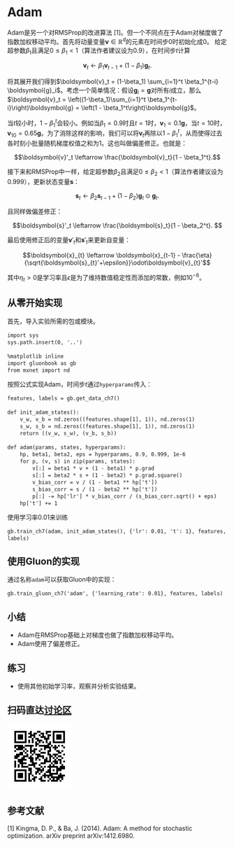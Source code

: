 # Adam

Adam是另一个对RMSProp的改进算法 [1]。但一个不同点在于Adam对梯度做了指数加权移动平均。首先将动量变量$\boldsymbol{v}\in\mathbb{R}^d$的元素在时间步0时初始化成0。
给定超参数$\beta_1$且满足$0 \leq \beta_1 < 1$（算法作者建议设为0.9），在时间步$t$计算

$$\boldsymbol{v}_t \leftarrow \beta_1 \boldsymbol{v}_{t-1} + (1 - \beta_1) \boldsymbol{g}_t. $$

将其展开我们得到$\boldsymbol{v}_t =  (1-\beta_1) \sum_{i=1}^t \beta_1^{t-i} \boldsymbol{g}_i$。考虑一个简单情况：假设$\boldsymbol{g}_i=\boldsymbol{g}$对所有$i$成立，那么$\boldsymbol{v}_t = \left((1-\beta_1)\sum_{i=1}^t \beta_1^{t-i}\right)\boldsymbol{g} = \left(1 - \beta_1^t\right)\boldsymbol{g}$。

当$t$较小时，$1 - \beta_1^t$会较小。例如当$\beta_1 = 0.9$时且$t=1$时，$\boldsymbol{v}_1 = 0.1\boldsymbol{g}$，当$t=10$时，$\boldsymbol{v}_{10} = 0.65\boldsymbol{g}$。为了消除这样的影响，我们可以将$\boldsymbol{v}_t$再除以$1 - \beta_1^t$，从而使得过去各时刻小批量随机梯度权值之和为1。这也叫做偏差修正。也就是：

$$\boldsymbol{v}'_t \leftarrow \frac{\boldsymbol{v}_t}{1 - \beta_1^t}.$$

接下来和RMSProp中一样，给定超参数$\beta_2$且满足$0 \leq \beta_2 < 1$（算法作者建议设为0.999），更新状态变量$\boldsymbol{s}$：

$$\boldsymbol{s}_t \leftarrow \beta_2 \boldsymbol{s}_{t-1} + (1 - \beta_2) \boldsymbol{g}_t \odot \boldsymbol{g}_t. $$

且同样做偏差修正：

$$\boldsymbol{s}'_t \leftarrow \frac{\boldsymbol{s}_t}{1 - \beta_2^t}. $$

最后使用修正后的变量$\boldsymbol{v}'_t$和$\boldsymbol{s}'_t$来更新自变量：

$$\boldsymbol{x}_{t} \leftarrow \boldsymbol{x}_{t-1} - \frac{\eta}{\sqrt{\boldsymbol{s}_{t}'+\epsilon}}\odot\boldsymbol{v}_{t}'$$

其中$\eta_t>0$是学习率且$\epsilon$是为了维持数值稳定性而添加的常数，例如$10^{-6}$。

## 从零开始实现

首先，导入实验所需的包或模块。

```{.python .input  n=1}
import sys
sys.path.insert(0, '..')

%matplotlib inline
import gluonbook as gb
from mxnet import nd
```

按照公式实现Adam，时间步$t$通过`hyperparams`传入：

```{.python .input  n=2}
features, labels = gb.get_data_ch7()

def init_adam_states():
    v_w, v_b = nd.zeros((features.shape[1], 1)), nd.zeros(1)
    s_w, s_b = nd.zeros((features.shape[1], 1)), nd.zeros(1)
    return ((v_w, s_w), (v_b, s_b))

def adam(params, states, hyperparams):
    hp, beta1, beta2, eps = hyperparams, 0.9, 0.999, 1e-6
    for p, (v, s) in zip(params, states):
        v[:] = beta1 * v + (1 - beta1) * p.grad
        s[:] = beta2 * s + (1 - beta2) * p.grad.square()
        v_bias_corr = v / (1 - beta1 ** hp['t'])
        s_bias_corr = s / (1 - beta2 ** hp['t'])    
        p[:] -= hp['lr'] * v_bias_corr / (s_bias_corr.sqrt() + eps)
    hp['t'] += 1
```

使用学习率$0.01$来训练

```{.python .input  n=5}
gb.train_ch7(adam, init_adam_states(), {'lr': 0.01, 't': 1}, features, labels)
```

## 使用Gluon的实现

通过名称`adam`可以获取Gluon中的实现：

```{.python .input  n=11}
gb.train_gluon_ch7('adam', {'learning_rate': 0.01}, features, labels)
```

## 小结

* Adam在RMSProp基础上对梯度也做了指数加权移动平均。
* Adam使用了偏差修正。

## 练习

* 使用其他初始学习率，观察并分析实验结果。


## 扫码直达[讨论区](https://discuss.gluon.ai/t/topic/2279)


![](../img/qr_adam.svg)

## 参考文献

[1] Kingma, D. P., & Ba, J. (2014). Adam: A method for stochastic optimization. arXiv preprint arXiv:1412.6980.
